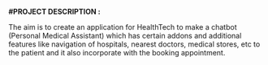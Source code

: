 **#PROJECT DESCRIPTION :**

The aim is to create an application for HealthTech to make a chatbot (Personal Medical Assistant) which has certain addons and additional features like navigation of hospitals, nearest doctors, medical stores, etc to the patient and it also incorporate with the booking appointment.

